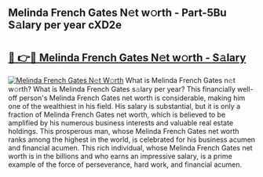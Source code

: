 ## Melinda French Gates N𝚎t w𝚘rth - Part-5Bu S𝚊lary per year cXD2e

# <h2><a href="http://gc2bt5z.nevu.top/?p=Melinda+French+Gates">🔗 👉🔴 Melinda French Gates N𝚎t w𝚘rth - S𝚊lary</a></h2>

[![Melinda French Gates N𝚎t W𝚘rth](https://i.imgur.com/Oavwk0R.jpeg)](http://gc2bt5z.nevu.top/?p=Melinda+French+Gates)
What is Melinda French Gates n𝚎t w𝚘rth? What is Melinda French Gates s𝚊lary per year?
This financially well-off person's Melinda French Gates net worth is considerable, making him one of the wealthiest in his field. His salary is substantial, but it is only a fraction of Melinda French Gates net worth, which is believed to be amplified by his numerous business interests and valuable real estate holdings. This prosperous man, whose Melinda French Gates net worth ranks among the highest in the world, is celebrated for his business acumen and financial acumen. This rich individual, whose Melinda French Gates net worth is in the billions and who earns an impressive salary, is a prime example of the force of perseverance, hard work, and financial acumen.
